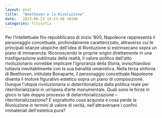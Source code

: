 ```yaml
---
layout: post
title:  "Beethoven e la Rivoluzione"
date:   2023-06-23 19:23:48 +0100
categories: filosofia
---
```

Per l’intellettuale filo-repubblicano di inizio ’800, Napoleone rappresenta il personaggio concettuale, profondamente caratterizzato, attraverso cui le principali istanze utopiche dell'idea di Rivoluzione si estrinsecano sopra un piano di immanenza. Riconoscendo le proprie origini direttamente in una trasfigurazione sublimata della realtà, il valore politico dell'atto rivoluzionario vorrebbe implicare l'ignoranza della Storia, invischiandosi tuttavia inevitabilmente con la sua banalità umanistica. Nella terza sinfonia di Beethoven, intitulata Bonaparte, il personaggio concettuale Napoleone diventa il motore figurativo estetico sopra un piano di composizione. Dunque l'utopia rivoluzionaria si deterritorializza dalla politica reale per riterritorializzarsi in un’opera d’arte monumentale. Quali sono le forze in gioco in tale doppio processo di deterritorializzazione – riterritorializzazione? E soprattutto cosa acquista e cosa perde la Rivoluzione in termini di valore di verità, nell'attraversare i confini immateriali dell'estetica pura? 
